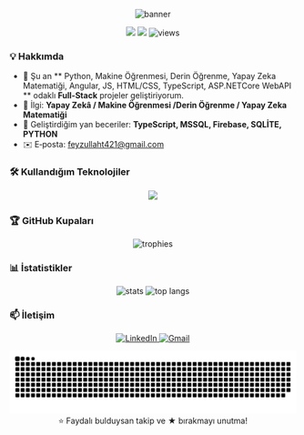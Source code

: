 <!-- ───────────────═【  B A N N E R  】═─────────────── -->
<p align="center">
  <img src="https://svg-banners.vercel.app/api?type=rainbow&text1=Feyzullah%20TEMEL%20🚀&width=1000&height=200" alt="banner"/>
  <br>

</p>

<!-- ───────────────═【  Q U I C K   F A C T S 】═─────────────── -->
<p align="center">
  <img src="https://img.shields.io/static/v1?label=Years+Coding&message=5&color=8E2DE2&style=flat-square&logo=github" />
  <img src="https://img.shields.io/static/v1?label=Open+Source&message=Lover&color=4A00E0&style=flat-square&logo=github" />
  <img src="https://komarev.com/ghpvc/?username=feyzullahtemel0&style=flat-square&color=8338EC" alt="views"/>
</p>

<!-- ───────────────═【  H A K K I M D A 】═─────────────── -->
### 💡 Hakkımda
- 🔭 Şu an ** Python, Makine Öğrenmesi, Derin Öğrenme, Yapay Zeka Matematiği, Angular, JS, HTML/CSS, TypeScript, ASP.NETCore WebAPI ** odaklı **Full‑Stack** projeler geliştiriyorum.  
- 🤖 İlgi: **Yapay Zekâ / Makine Öğrenmesi /Derin Öğrenme / Yapay Zeka Matematiği**  
- 🌱 Geliştirdiğim yan beceriler: **TypeScript, MSSQL, Firebase, SQLİTE, PYTHON**  
- ✉️ E‑posta: <a href="mailto:feyzullaht421@gmail.com">feyzullaht421@gmail.com</a>  

<!-- ───────────────═【  T E C H   S T A C K 】═─────────────── -->
### 🛠️ Kullandığım Teknolojiler
<p align="center">
  <img src="https://skillicons.dev/icons?i=python,dotnet,cs,angular,react,js,ts,html,css,bootstrap,docker,firebase,mssql,mysql,arduino,git&perline=9" />
</p>

<!-- ───────────────═【  G I T H U B   K U P A L A R I 】═──────── -->
### 🏆 GitHub Kupaları
<p align="center">
  <img src="https://github-profile-trophy.vercel.app/?username=feyzullahtemel0&theme=algolia&row=1&margin-w=15&margin-h=15" alt="trophies"/>
</p>

<!-- ───────────────═【  İ S T A T İ S T İ K L E R 】═──────────── -->
### 📊 İstatistikler
<p align="center">
  <img height="180"
       src="https://github-readme-stats.vercel.app/api?username=feyzullahtemel0&show_icons=true&rank_icon=percentile&hide_border=true&theme=tokyonight"
       alt="stats"/>
  <img height="180"
       src="https://github-readme-stats.vercel.app/api/top-langs/?username=feyzullahtemel0&layout=compact&langs_count=10&hide_border=true&theme=tokyonight"
       alt="top langs"/>
</p>

<!-- ───────────────═【  C O N T A C T 】═─────────────── -->
### 📫 İletişim
<p align="center">
  <a href="https://www.linkedin.com/in/feyzullahtemel/" target="_blank">
    <img alt="LinkedIn" src="https://img.shields.io/badge/LinkedIn-0077B5?style=for-the-badge&logo=linkedin&logoColor=white"/>
  </a>
  <a href="mailto:feyzullaht421@gmail.com" target="_blank">
    <img alt="Gmail" src="https://img.shields.io/badge/Gmail-D14836?style=for-the-badge&logo=gmail&logoColor=white"/>
  </a>
</p>

<!-- ───────────────═【  F O O T E R 】═─────────────── -->
<p align="center">
  <img src="https://raw.githubusercontent.com/platane/snk/output/github-contribution-grid-snake.svg" alt="snake"/>
  <br>
  ⭐ Faydalı bulduysan takip ve ★ bırakmayı unutma!
</p>
